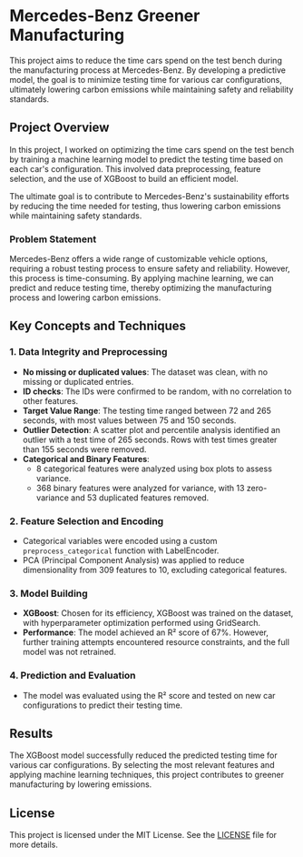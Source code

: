 # Mercedes-Benz Greener Manufacturing

This project aims to reduce the time cars spend on the test bench during the manufacturing process at Mercedes-Benz. By developing a predictive model, the goal is to minimize testing time for various car configurations, ultimately lowering carbon emissions while maintaining safety and reliability standards.

## Project Overview

In this project, I worked on optimizing the time cars spend on the test bench by training a machine learning model to predict the testing time based on each car's configuration. This involved data preprocessing, feature selection, and the use of XGBoost to build an efficient model.

The ultimate goal is to contribute to Mercedes-Benz's sustainability efforts by reducing the time needed for testing, thus lowering carbon emissions while maintaining safety standards.

### Problem Statement

Mercedes-Benz offers a wide range of customizable vehicle options, requiring a robust testing process to ensure safety and reliability. However, this process is time-consuming. By applying machine learning, we can predict and reduce testing time, thereby optimizing the manufacturing process and lowering carbon emissions.

## Key Concepts and Techniques

### 1. Data Integrity and Preprocessing
- **No missing or duplicated values**: The dataset was clean, with no missing or duplicated entries.
- **ID checks**: The IDs were confirmed to be random, with no correlation to other features.
- **Target Value Range**: The testing time ranged between 72 and 265 seconds, with most values between 75 and 150 seconds.
- **Outlier Detection**: A scatter plot and percentile analysis identified an outlier with a test time of 265 seconds. Rows with test times greater than 155 seconds were removed.
- **Categorical and Binary Features**:
  - 8 categorical features were analyzed using box plots to assess variance.
  - 368 binary features were analyzed for variance, with 13 zero-variance and 53 duplicated features removed.
  
### 2. Feature Selection and Encoding
- Categorical variables were encoded using a custom `preprocess_categorical` function with LabelEncoder.
- PCA (Principal Component Analysis) was applied to reduce dimensionality from 309 features to 10, excluding categorical features.

### 3. Model Building
- **XGBoost**: Chosen for its efficiency, XGBoost was trained on the dataset, with hyperparameter optimization performed using GridSearch.
- **Performance**: The model achieved an R² score of 67%. However, further training attempts encountered resource constraints, and the full model was not retrained.

### 4. Prediction and Evaluation
- The model was evaluated using the R² score and tested on new car configurations to predict their testing time.

## Results

The XGBoost model successfully reduced the predicted testing time for various car configurations. By selecting the most relevant features and applying machine learning techniques, this project contributes to greener manufacturing by lowering emissions.

## License

This project is licensed under the MIT License. See the [LICENSE](LICENSE) file for more details.
